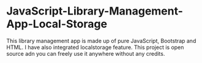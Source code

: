 # JavaScript-Library-Management-App-Local-Storage

This library management app is made up of pure JavaScript, Bootstrap and HTML. I have also integrated localstorage feature. 
This project is open source adn you can freely use it anywhere without any credits.
